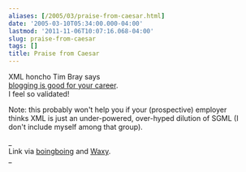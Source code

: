 ```yaml
---
aliases: [/2005/03/praise-from-caesar.html]
date: '2005-03-10T05:34:00.000-04:00'
lastmod: '2011-11-06T10:07:16.068-04:00'
slug: praise-from-caesar
tags: []
title: Praise from Caesar
---
```


  
XML honcho Tim Bray says  
[blogging is good for your
career](http://www.tbray.org/ongoing/When/200x/2005/03/08/BloggingIsGood).  
I feel so validated!  

  
  

Note: this probably won't help you if your (prospective) employer  
thinks XML is just an under-powered, over-hyped dilution of SGML (I  
don't include myself among that group).  

  
  

  
_  
Link via [boingboing](http://www.boingboing.net) and
[Waxy](http://www.waxy.org/links).  
_  

